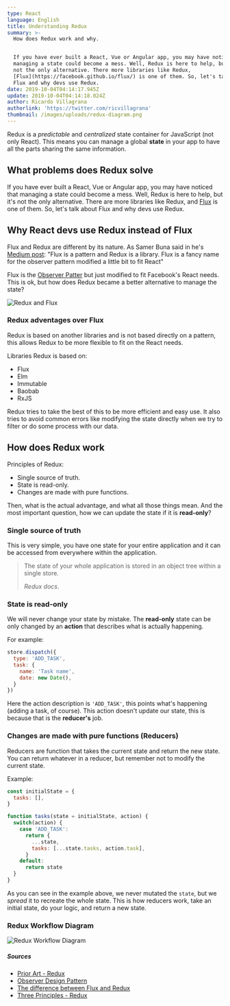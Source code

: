 ```yaml
---
type: React
language: English
title: Understanding Redux
summary: >-
  How does Redux work and why.


  If you have ever built a React, Vue or Angular app, you may have noticed that
  managing a state could become a mess. Well, Redux is here to help, but it's
  not the only alternative. There more libraries like Redux,
  [Flux](https://facebook.github.io/flux/) is one of them. So, let's talk about
  Flux and why devs use Redux.
date: 2019-10-04T04:14:17.945Z
update: 2019-10-04T04:14:18.024Z
author: Ricardo Villagrana
authorlink: 'https://twitter.com/ricvillagrana'
thumbnail: /images/uploads/redux-diagram.png
---
```

Redux is a *predictable* and *centralized* state container for JavaScript (not only React). This means you can manage a global **state** in your app to have all the parts sharing the same information.

## What problems does Redux solve

If you have ever built a React, Vue or Angular app, you may have noticed that managing a state could become a mess. Well, Redux is here to help, but it's not the only alternative. There are more libraries like Redux, and [Flux](https://facebook.github.io/flux/) is one of them. So, let's talk about Flux and why devs use Redux.

## Why React devs use Redux instead of Flux

Flux and Redux are different by its nature. As Samer Buna said in he's [Medium post](https://medium.com/edge-coders/the-difference-between-flux-and-redux-71d31b118c1): "Flux is a pattern and Redux is a library. Flux is a fancy name for the observer pattern modified a little bit to fit React"

Flux is the [Observer Patter](https://sourcemaking.com/design_patterns/observer) but just modified to fit Facebook's React needs. This is ok, but how does Redux became a better alternative to manage the state?

![Redux and Flux](/images/uploads/redux-vs-flux.png "Redux and Flux")

### Redux adventages over Flux

Redux is based on another libraries and is not based directly on a pattern, this allows Redux to be more flexible to fit on the React needs.

Libraries Redux is based on:

* Flux
* Elm
* Immutable
* Baobab
* RxJS

Redux tries to take the best of this to be more efficient and easy use. It also tries to avoid common errors like modifying the state directly when we try to filter or do some process with our data.

## How does Redux work

Principles of Redux:

* Single source of truth.
* State is read-only.
* Changes are made with pure functions.

Then, what is the actual advantage, and what all those things mean. And the most important question, how we can update the state if it is **read-only**?

### Single source of truth

This is very simple, you have one state for your entire application and it can be accessed from everywhere within the application.

> The state of your whole application is stored in an object tree within a single store.
>
> *Redux docs*.

### State is read-only

We will never change your state by mistake. The **read-only** state can be only changed by an **action** that describes what is actually happening.

For example:

```javascript
store.dispatch({
  type: 'ADD_TASK',
  task: {
    name: 'Task name',
    date: new Date(),
  }
})
```

Here the action description is `'ADD_TASK'`, this points what's happening (adding a task, of course). This action doesn't update our state, this is because that is the **reducer's** job.

### Changes are made with pure functions (Reducers)

Reducers are function that takes the current state and return the new state. You can return whatever in a reducer, but remember not to modify the current state.

Example:

```javascript
const initialState = {
  tasks: [],
}

function tasks(state = initialState, action) {
  switch(action) {
    case 'ADD_TASK':
      return {
        ...state,
        tasks: [...state.tasks, action.task],
      }
    default:
      return state
  }
}
```

As you can see in the example above, we never mutated the `state`, but we *spread* it to recreate the whole state. This is how reducers work, take an initial state, do your logic, and return a new state.

### Redux Workflow Diagram

![Redux Workflow Diagram](/images/uploads/redux-diagram.png "Redux Workflow Diagram")

##### Sources

* [Prior Art - Redux](https://redux.js.org/introduction/prior-art)
* [Observer Design Pattern](https://sourcemaking.com/design_patterns/observer)
* [The difference between Flux and Redux](https://medium.com/edge-coders/the-difference-between-flux-and-redux-71d31b118c1)
* [Three Principles - Redux](https://redux.js.org/introduction/three-principles)